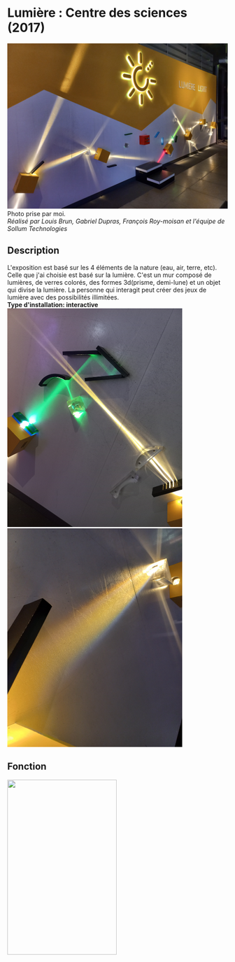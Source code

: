 # Lumière : Centre des sciences (2017)
![photo](media/vue_ensemble_lumiere.jpg) <br>
Photo prise par moi. <br> 
*Réalisé par Louis Brun, Gabriel Dupras, François Roy-moisan et l'équipe de Sollum Technologies*
## Description
L'exposition est basé sur les 4 éléments de la nature (eau, air, terre, etc). Celle que j'ai
choisie est basé sur la lumière. C'est un mur composé de lumières, de verres colorés, des
formes 3d(prisme, demi-lune) et un objet qui divise la lumière. La personne qui interagit
peut créer des jeux de lumière avec des possibilités illimitées. <br>
**Type d'installation: interactive**<br>
<img src="media/description_exemple_1.jpg" width="400" height="500">  <img src="media/description_exemple_2.jpg" width="400" height="500">
## Fonction 
<img src="media/fiche_expo_lumiere.jpg" width="250" height="400">
